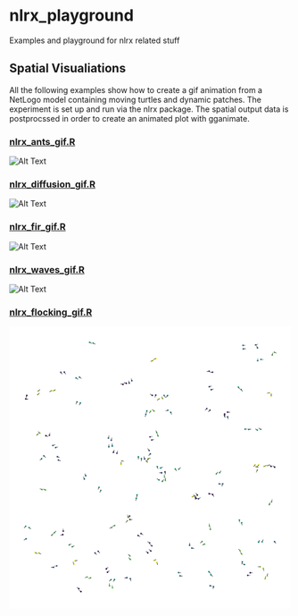 # nlrx_playground
Examples and playground for nlrx related stuff

## Spatial Visualiations

All the following examples show how to create a gif animation from a NetLogo model containing moving turtles and dynamic patches. The experiment is set up and run via the nlrx package. The spatial output data is postprocssed in order to create an animated plot with gganimate.

### [nlrx_ants_gif.R](https://github.com/nldoc/nlrx_playground/blob/master/nlrx_ants_gif.R)

![Alt Text](https://github.com/nldoc/nlrx_playground/blob/master/nlrx_ants_gif.gif)


### [nlrx_diffusion_gif.R](https://github.com/nldoc/nlrx_playground/blob/master/nlrx_diffusion_gif.R)

![Alt Text](https://github.com/nldoc/nlrx_playground/blob/master/diffusion.gif)


### [nlrx_fir_gif.R](https://github.com/nldoc/nlrx_playground/blob/master/nlrx_fire_gif.R)

![Alt Text](https://github.com/nldoc/nlrx_playground/blob/master/fire.gif)

### [nlrx_waves_gif.R](https://github.com/nldoc/nlrx_playground/blob/master/nlrx_waves_gif.R)

![Alt Text](https://github.com/nldoc/nlrx_playground/blob/master/waves.gif)

### [nlrx_flocking_gif.R](https://github.com/nldoc/nlrx_playground/blob/master/nlrx_flocking_gif.R)

![Alt Text](https://github.com/nldoc/nlrx_playground/blob/master/flocking.gif)